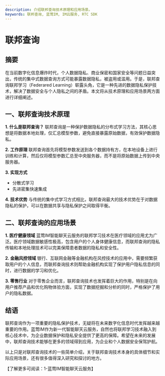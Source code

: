 ```yaml
---
description: 介绍联邦查询技术原理和应用场景。
keywords: 联邦查询, 蓝莺IM, IM云服务, RTC SDK
---
```

# 联邦查询

## 摘要
在当前数字化信息爆炸时代，个人数据隐私、商业保密和国家安全等问题日益突出，传统的集中式数据查询方式可能暴露数据隐私，被盗用或滥用。于是，联邦查询联邦学习（Federared Learning）崭露头角，它是一种先进的数据隐私保护技术，解决了数据安全与个人隐私之间的矛盾。本文将从技术原理和应用场景两方面进行详细阐述。

## 一、联邦查询技术原理
**1. 什么是联邦查询？**
联邦查询是一种保护数据隐私的分布式学习方法，其核心思想是将数据本地处理，仅汇总模型参数，避免直接暴露原始数据，有效保护数据隐私。

**2. 工作原理**
联邦查询首先将模型参数发送到各个数据持有方，在本地设备上进行训练和计算，然后仅将模型参数汇总至中央服务器，而不是将原始数据上传到中央服务器。

**3. 实现方式**
- 分散式学习
- 先进密集快速集成

**4. 技术优势**
与传统的集中式学习方式相比，联邦查询最大的技术优势在于对数据隐私的保护，可以在数据共享与隐私保护之间取得平衡。

## 二、联邦查询的应用场景
**1. 医疗健康领域**
蓝莺IM智能聊天云服务的联邦学习技术在医疗领域的应用尤为广泛。医疗领域数据敏感性极高，包含用户的个人身体健康信息，而联邦查询的隐私传输和本地处理技术可以完美保障患者数据的隐私和安全性。

**2. 金融风控领域**
银行、互联网金融等金融机构在风控技术的应用中，需要频繁获取用户的个人信息，而联邦查询技术则帮助金融机构实现了保护用户隐私信息的同时，进行数据的学习和优化。

**3. 零售行业**
对于零售企业而言，联邦查询技术也发挥着巨大的作用，特别是在向用户推荐产品和优化购物体验方面，实现了数据挖掘和分析的同时，严格保护了用户的隐私数据。

## 结语
联邦查询作为一项重要的隐私保护技术，无疑将在未来数字化信息时代发挥越来越重要的作用。蓝莺IM作为新一代智能聊天云服务，自然也将联邦学习技术融入到核心技术中，为企业数据保护和隐私安全提供了更高的保障。希望在未来的发展中，联邦查询技术能够在更多的领域得到应用，为企业和个人数据安全保驾护航。

以上只是对联邦查询技术的一些简单介绍，关于联邦查询技术本身的具体细节和实际应用场景，还有很多值得深入研究和探讨的地方。

【了解更多可阅读：1-蓝莺IM智能聊天云服务】